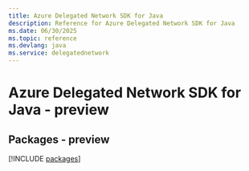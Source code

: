 ```yaml
---
title: Azure Delegated Network SDK for Java
description: Reference for Azure Delegated Network SDK for Java
ms.date: 06/30/2025
ms.topic: reference
ms.devlang: java
ms.service: delegatednetwork
---
```

# Azure Delegated Network SDK for Java - preview
## Packages - preview
[!INCLUDE [packages](delegated-network-index.md)]